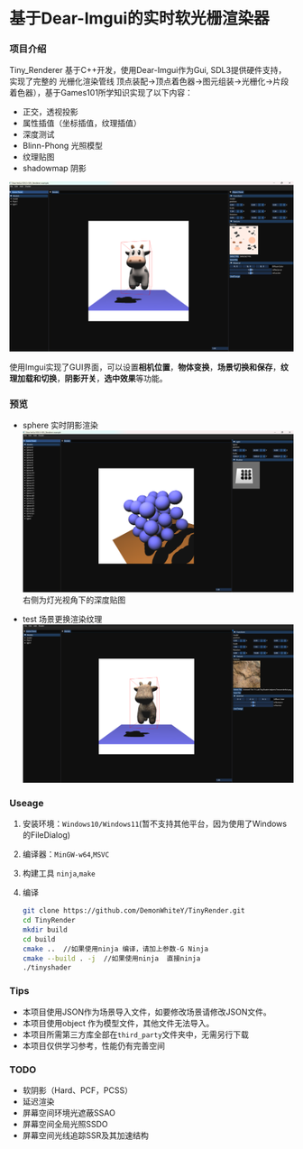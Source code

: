 # 基于Dear-Imgui的实时软光栅渲染器

### 项目介绍

Tiny_Renderer 基于C++开发，使用Dear-Imgui作为Gui, SDL3提供硬件支持，实现了完整的 光栅化渲染管线 顶点装配->顶点着色器->图元组装->光栅化->片段着色器），基于Games101所学知识实现了以下内容：

- 正交，透视投影
- 属性插值（坐标插值，纹理插值）
- 深度测试
- Blinn-Phong 光照模型
- 纹理贴图
- shadowmap 阴影

![alt text](screnn_pic/1.png)

使用Imgui实现了GUI界面，可以设置**相机位置**，**物体变换**，**场景切换和保存**，**纹理加载和切换**，**阴影开关**，**选中效果**等功能。

### 预览

- sphere 实时阴影渲染
    ![alt text](screnn_pic/2.png)
    右侧为灯光视角下的深度贴图

- test 场景更换渲染纹理
    ![alt text](screnn_pic/3.png)

### Useage

1. 安装环境：`Windows10/Windows11`(暂不支持其他平台，因为使用了Windows的FileDialog)
2. 编译器：`MinGW-w64`,`MSVC`
3. 构建工具 `ninja`,`make`
4. 编译

    ```bash
    git clone https://github.com/DemonWhiteY/TinyRender.git
    cd TinyRender
    mkdir build
    cd build
    cmake ..  //如果使用ninja 编译，请加上参数-G Ninja
    cmake --build . -j  //如果使用ninja  直接ninja
    ./tinyshader
    ```

### Tips

- 本项目使用JSON作为场景导入文件，如要修改场景请修改JSON文件。
- 本项目使用object 作为模型文件，其他文件无法导入。
- 本项目所需第三方库全部在`third_party`文件夹中，无需另行下载
- 本项目仅供学习参考，性能仍有完善空间

### TODO

- 软阴影（Hard、PCF，PCSS）
- 延迟渲染
- 屏幕空间环境光遮蔽SSAO
- 屏幕空间全局光照SSDO
- 屏幕空间光线追踪SSR及其加速结构

